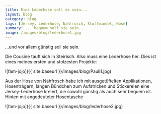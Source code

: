 ```yaml
---
title: Eine Lederhose soll es sein...
layout: blog
category: blog
tags: [Jersey, Lederhose, Nähfrosch, Stoffwindel, Hose]  
summary: ... bequem soll sie sein...
image: /images/blog/lederhose1.jpg
---
```

...und vor allem günstig soll sie sein. 

Die Cousine tauft sich in Steirisch. Also muss eine Lederhose her. Dies ist eines meines ersten und stolzesten Projekte: 

![fam-jojo]({{ site.baseurl }}/images/blog/Pauli1.jpg)

Aus der Hose von Nähfrosch habe ich mit ausgetüftelten Applikationen, Hosenträgern, langen Bündchen zum Aufstricken und Stickereien eine Jersey-Lederhose kreiert, die sowohl günstig als auch sehr bequem ist. Hinten mit angedeuteter Hosentasche

![fam-jojo]({{ site.baseurl }}/images/blog/lederhose2.jpg)